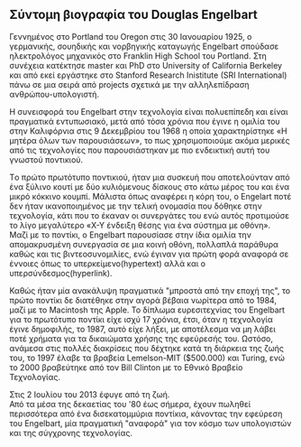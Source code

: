 
## Σύντομη βιογραφία του Douglas Engelbart

Γεννημένος στο Portland του Oregon στις 30 Ιανουαρίου 1925, ο γερμανικής, σουηδικής και νορβηγικής καταγωγής Engelbart σπούδασε ηλεκτρολόγος μηχανικός στο Franklin High School του Portland. Στη συνέχεια κατέκτησε master και PhD στο University of California Berkeley και από εκεί εργάστηκε στο Stanford Research Inistitute (SRI International) πάνω σε μια σειρά από projects σχετικά με την αλληλεπίδραση ανθρώπου-υπολογιστή.  

Η συνεισφορά του Engelbart στην τεχνολογία είναι πολυεπίπεδη και είναι πραγματικά εντυπωσιακό, μετά από τόσα χρόνια που έγινε η ομιλία του στην Καλιφόρνια στις  9 Δεκεμβρίου του 1968 η οποία χαρακτηρίστηκε «Η μητέρα όλων των παρουσιάσεων», το πως χρησιμοποιούμε ακόμα μερικές από τις τεχνολογίες που παρουσιάστηκαν με πιο ενδεικτική αυτή του γνωστού ποντικιού.  

Tο πρώτο πρωτότυπο ποντικιού, ήταν μια συσκευή που αποτελούνταν από ένα ξύλινο κουτί με δύο κυλιόμενους δίσκους στο κάτω μέρος του και ένα μικρό κόκκινο κουμπί. Μάλιστα όπως αναφέρει η κόρη του, ο Engelart ποτέ δεν ήταν ικανοποιημένος με την τελική ονομασία που δόθηκε στην τεχνολογία, κάτι που το έκαναν οι συνεργάτες του ενώ αυτός προτιμούσε το λίγο μεγαλύτερο «X-Y ένδειξη θέσης για ένα σύστημα με οθόνη».  
Μαζί με το ποντίκι, ο Engelbart παρουσίασε στην ίδια ομιλία την απομακρυσμένη συνεργασία σε μια κοινή οθόνη, πολλαπλά παράθυρα καθώς και τις βιντεοσυνομιλίες, ενώ έγιναν για πρώτη φορά αναφορά σε έννοιες όπως το υπερκείμενο(hypertext) αλλά και ο υπερσύνδεσμος(hyperlink).  

Καθώς ήταν μία ανακάλυψη πραγματικά "μπροστά από την εποχή της", το πρώτο ποντίκι δε διατέθηκε στην αγορά βέβαια νωρίτερα από το 1984, μαζί με το Macintosh της Apple. Το δίπλωμα ευρεσιτεχνίας του Engelbart για το πρωτότυπο ποντίκι είχε ισχύ 17 χρόνια, έτσι, όταν η τεχνολογία έγινε δημοφιλής, το 1987, αυτό είχε λήξει, με αποτέλεσμα να μη λάβει ποτέ χρήματα για τα δικαιώματα χρήσης της εφεύρεσής του. Ωστόσο, ανάμεσα στις πολλές διακρίσεις που δέχτηκε κατά τη διάρκεια της ζωής του, το 1997 έλαβε τα βραβεία Lemelson-MIT ($500.000) και Turing, ενώ το 2000 βραβεύτηκε από τον Bill Clinton με το Εθνικό Βραβείο Τεχνολογίας.  

Στις 2 Ιουλίου του 2013 έφυγε από τη ζωή.  
Από τα μέσα της δεκαετίας του '80 έως σήμερα, έχουν πωληθεί περισσότερα από ένα δισεκατομμύρια ποντίκια, κάνοντας την εφεύρεση του Engelbart, μία πραγματική "αναφορά" για τον κόσμο των υπολογιστών και της σύγχρονης τεχνολογίας.

